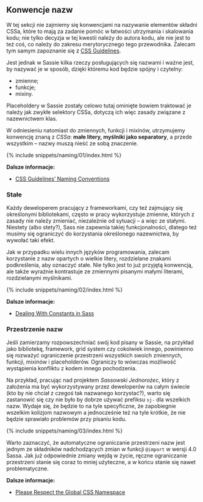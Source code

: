 
## Konwencje nazw

W tej sekcji nie zajmiemy się konwencjami na nazywanie elementów składni CSSa, które to mają za zadanie pomóc w łatwości utrzymania i skalowania kodu; nie tylko decyzja w tej kwestii należy do autora kodu, ale nie jest to też coś, co należy do zakresu merytorycznego tego przewodnika. Zalecam tym samym zapoznanie się z [CSS Guidelines](https://cssguidelin.es/#naming-conventions).

Jest jednak w Sassie kilka rzeczy posługujących się nazwami i ważne jest, by nazywać je w sposób, dzięki któremu kod będzie spójny i czytelny:

* zmienne;
* funkcje;
* mixiny.

Placeholdery w Sassie zostały celowo tutaj ominięte bowiem traktować je należy jak zwykłe selektory CSSa, dotyczą ich więc zasady związane z nazewnictwem klas.

W odniesieniu natomiast do zmiennych, funkcji i mixinów, utrzymujemy konwencję znaną z *CSSa*: **małe litery, myślniki jako separatory**, a przede wszystkim – nazwy muszą nieść ze sobą znaczenie.

{% include snippets/naming/01/index.html %}

**Dalsze informacje:**

* [CSS Guidelines’ Naming Conventions](https://cssguidelin.es/#naming-conventions)

### Stałe

Każdy deweloperem pracujący z frameworkami, czy też zajmujący się określonymi bibliotekami, często w pracy wykorzystuje zmienne, których z zasady nie należy zmieniać, niezależnie od sytuacji – a więc ze stałymi. Niestety (albo stety?), Sass nie zapewnia takiej funkcjonalności, dlatego też musimy się ograniczyć do korzystania określonego nazewnictwa, by wywołać taki efekt.

Jak w przypadku wielu innych języków programowania, zalecam korzystanie z nazw opartych o wielkie litery, rozdzielane znakami podkreślenia, aby oznaczyć stałe. Nie tylko jest to już przyjętą konwencją, ale także wyraźnie kontrastuje ze zmiennymi pisanymi małymi literami, rozdzielanymi myślnikami.

{% include snippets/naming/02/index.html %}

**Dalsze informacje:**

* [Dealing With Constants in Sass](https://www.sitepoint.com/dealing-constants-sass/)

### Przestrzenie nazw

Jeśli zamierzamy rozpowszechniać swój kod pisany w Sassie, na przykład jako bibliotekę, framework, grid system czy cokolwiek innego, powinienno się rozważyć ograniczenie przestrzeni wszystkich swoich zmiennych, funkcji, mixinów i placeholderów. Ograniczy to wówczas możliwość wystąpienia konfliktu z kodem innego pochodzenia.

Na przykład, pracując nad projektem *Sassowski Jednorożec*, który z założenia ma być wykorzystywany przez deweloperów na całym świecie (kto by nie chciał z czegoś tak nazwanego korzystać?), warto się zastanowić się czy nie było by dobrze używać prefiksu `sj-` dla wszelkich nazw. Wydaje się, że będzie to na tyle specyficzne, że zapobiegnie wszelkim kolizjom nazwowym a jednocześnie też na tyle krótkie, że nie będzie sprawiało problemów przy pisaniu kodu.

{% include snippets/naming/03/index.html %}

<div class="note">
  <p>Warto zaznaczyć, że automatyczne ograniczanie przestrzeni nazw jest jednym ze składników nadchodzących zmian w funkcji <code>@import</code> w wersji 4.0 Sassa. Jak już odpowiednie zmiany wejdą w życie, ręczne ograniczanie przestrzeni stanie się coraz to mniej użyteczne, a w końcu stanie się nawet problematyczne.</p>
</div>

**Dalsze informacje:**

* [Please Respect the Global CSS Namespace](https://blog.kaelig.fr/post/44554267597/please-respect-the-global-css-namespace)
